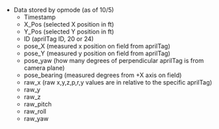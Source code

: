 * Data stored by opmode (as of 10/5)
  * Timestamp
  * X_Pos (selected X position in ft)
  * Y_Pos (selected Y position in ft)
  * ID (aprilTag ID, 20 or 24)
  * pose_X (measured x position on field from aprilTag)
  * pose_Y (measured y position on field from aprilTag)
  * pose_yaw (how many degrees of perpendicular aprilTag is from camera plane)
  * pose_bearing (measured degrees from +X axis on field)
  * raw_x (raw x,y,z,p,r,y values are in relative to the specific aprilTag)
  * raw_y 
  * raw_z 
  * raw_pitch
  * raw_roll
  * raw_yaw
